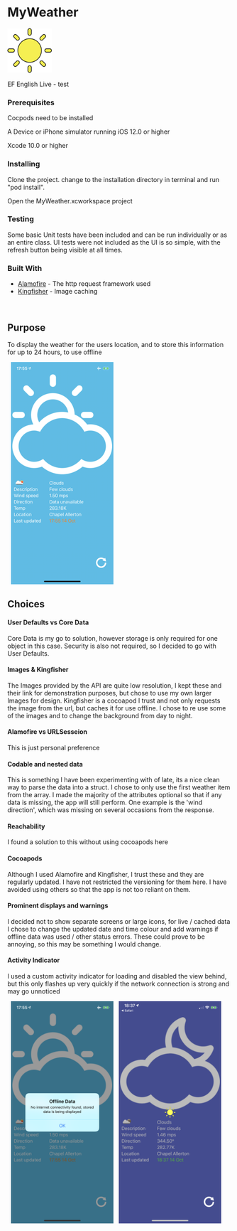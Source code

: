 # MyWeather

<img src=/images/sunIcon.png width="100" height="100">

EF English Live - test


### Prerequisites

Cocpods need to be installed

A Device or iPhone simulator running iOS 12.0 or higher

Xcode 10.0 or higher


### Installing

Clone the project. change to the installation directory in terminal and run "pod install".

Open the MyWeather.xcworkspace project

### Testing

Some basic Unit tests have been included and can be run individually or as an entire class.
UI tests were not included as the UI is so simple, with the refresh button being visible at all times.


### Built With

* [Alamofire](https://github.com/Alamofire/Alamofire) - The http request framework used
* [Kingfisher](https://github.com/onevcat/Kingfisher) - Image caching

&nbsp;
&nbsp;


## Purpose

To display the weather for the users location, and to store this information for up to 24 hours, to use offline

&nbsp;
<img src=/images/IMG_8186.png width="231" height="500">
&nbsp;
&nbsp;


## Choices

#### User Defaults vs Core Data
Core Data is my go to solution, however storage is only required for one object in this case. Security is also not required, so I decided to go with User Defaults.
#### Images & Kingfisher
The Images provided by the API are quite low resolution, I kept these and their link for demonstration purposes, but chose to use my own larger Images for design.
Kingfisher is a cocoapod I trust and not only requests the image from the url, but caches it for use offline.
I chose to re use some of the images and to change the background from day to night.
#### Alamofire vs URLSesseion
This is just personal preference
#### Codable and nested data
This is something I have been experimenting with of late, its a nice clean way to parse the data into a struct. I chose to only use the first weather item from the array.
I made the majority of the attributes optional so that if any data is missing, the app will still perform. One example is the 'wind direction', which was missing on several occasions from the response.
#### Reachability
I found a solution to this without using cocoapods here
#### Cocoapods
Although I used Alamofire and Kingfisher, I trust these and they are regularly updated. I have not restricted the versioning for them here. I have avoided using others so that the app is not too reliant on them.
#### Prominent displays and warnings
I decided not to show separate screens or large icons, for live / cached data I chose to change the updated date and time colour and add warnings if offline data was used / other status errors. These could prove to be annoying, so this may be something I would change.
#### Activity Indicator
I used a custom activity indicator for loading and disabled the view behind, but this only flashes up very quickly if the network connection is strong and may go unnoticed

&nbsp;
<img src=/images/IMG_8185.png width="231" height="500">
&nbsp;
<img src=/images/IMG_8192.png width="231" height="500">

